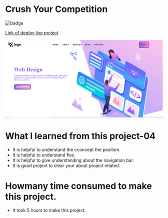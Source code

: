 # Crush Your Competition

![badge](https://img.shields.io/badge/project--08-web%20design-brightgreen)

[Link of deploy live project]()

![LCO](./view08.png)

# What I learned from this project-04

- It is helpful to understand the cconcept the position.
- It is helpful to understand flex.
- It is helpful to give understanding about the navigation bar.
- It is good project to clear your about project related.

# Howmany time consumed to make this project.

- It took 5 hours to make this project.